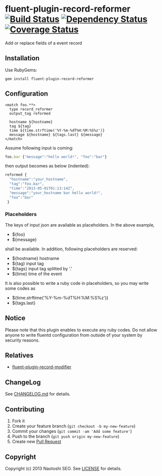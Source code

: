 # fluent-plugin-record-reformer [![Build Status](https://secure.travis-ci.org/sonots/fluent-plugin-record-reformer.png?branch=master)](http://travis-ci.org/sonots/fluent-plugin-record-reformer) [![Dependency Status](https://gemnasium.com/sonots/fluent-plugin-record-reformer.png)](https://gemnasium.com/sonots/fluent-plugin-record-reformer) [![Coverage Status](https://coveralls.io/repos/sonots/fluent-plugin-record-reformer/badge.png?branch=master)](https://coveralls.io/r/sonots/fluent-plugin-record-reformer)

Add or replace fields of a event record

## Installation

Use RubyGems:

    gem install fluent-plugin-record-reformer

## Configuration

    <match foo.**>
      type record_reformer
      output_tag reformed
      
      hostname ${hostname}
      tag ${tag}
      time ${time.strftime('%Y-%m-%dT%H:%M:%S%z')}
      message ${hostname} ${tags.last} ${message}
    </match>

Assume following input is coming:

```js
foo.bar {"message":"hello world!", "foo":"bar"}
```

then output becomes as below (indented):

```js
reformed {
  "hostname":"your_hostname", 
  "tag":"foo.bar",
  "time":"2013-05-01T01:13:14Z",
  "message":"your_hostname bar hello world!",
  "foo":"bar"
 }
```

### Placeholders

The keys of input json are available as placeholders. In the above example, 

* ${foo}
* ${message}

shall be available. In addition, following placeholders are reserved: 

* ${hostname} hostname
* ${tag} input tag
* ${tags} input tag splitted by '.'
* ${time} time of the event

It is also possible to write a ruby code in placeholders, so you may write some codes as

* ${time.strftime('%Y-%m-%dT%H:%M:%S%z')}
* ${tags.last}  

## Notice

Please note that this plugin enables to execute any ruby codes. Do not allow anyone to write fluentd configuration from outside of your system by security reasons.

## Relatives

* [fluent-plugin-record-modifier](https://github.com/repeatedly/fluent-plugin-record-modifier)

## ChangeLog

See [CHANGELOG.md](CHANGELOG.md) for details.

## Contributing

1. Fork it
2. Create your feature branch (`git checkout -b my-new-feature`)
3. Commit your changes (`git commit -am 'Add some feature'`)
4. Push to the branch (`git push origin my-new-feature`)
5. Create new [Pull Request](../../pull/new/master)

## Copyright

Copyright (c) 2013 Naotoshi SEO. See [LICENSE](LICENSE) for details.
